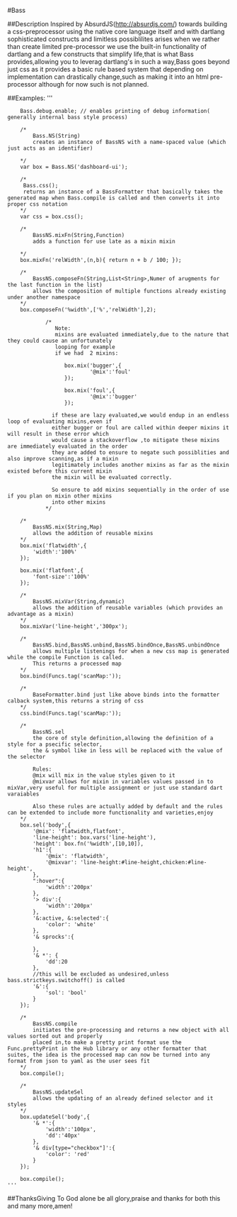 #Bass

##Description
	Inspired by AbsurdJS(http://absurdjs.com/) towards building a css-preprocessor using the native core language itself and with dartlang sophisticated constructs and limitless possiblilites arises when we rather than create limited pre-processor we use the built-in functionality of dartlang and a few constructs that simplify life,that is what Bass provides,allowing you to leverag dartlang's in such a way,Bass goes beyond just css as it provides a basic rule based system that depending on implementation can drastically change,such as making it into an html pre-processor although for now such is not planned.

##Examples:
	'''

		Bass.debug.enable; // enables printing of debug information( generally internal bass style process)

		/*
			Bass.NS(String)
			creates an instance of BassNS with a name-spaced value (which just acts as an identifier)

		*/
		var box = Bass.NS('dashboard-ui');

		/*
		 Bass.css();
		 returns an instance of a BassFormatter that basically takes the generated map when Bass.compile is called and then converts it into proper css notation
		*/
		var css = box.css();

		/*
			BassNS.mixFn(String,Function)
			adds a function for use late as a mixin mixin 

		*/
		box.mixFn('relWidth',(n,b){ return n + b / 100; });

		/*
		 	BassNS.composeFn(String,List<String>,Numer of arugments for the last function in the list)
		 	allows the composition of multiple functions already existing under another namespace
		*/
		box.composeFn('%width',['%','relWidth'],2);
              
                /*
                   Note:
                   mixins are evaluated immediately,due to the nature that they could cause an unfortunately
                   looping for example
                   if we had  2 mixins: 
                    
                      box.mix('bugger',{
                              '@mix':'foul'
                      });

                      box.mix('foul',{
                              '@mix':'bugger'
                      });

                  if these are lazy evaluated,we would endup in an endless loop of evaluating mixins,even if
                  either bugger or foul are called within deeper mixins it will result in these error which
                  would cause a stackoverflow ,to mitigate these mixins are immediately evaluated in the order
                  they are added to ensure to negate such possiblities and also improve scanning,as if a mixin
                  legitimately includes another mixins as far as the mixin existed before this current mixin
                  the mixin will be evaluated correctly.

                  So ensure to add mixins sequentially in the order of use if you plan on mixin other mixins 
                  into other mixins
                */

		/*
			BassNS.mix(String,Map)
			allows the addition of reusable mixins
		*/
		box.mix('flatwidth',{
			'width':'100%'
		});

		box.mix('flatfont',{
			'font-size':'100%'
		});

		/*
			BassNS.mixVar(String,dynamic)
			allows the addition of reusable variables (which provides an advantage as a mixin)
		*/
		box.mixVar('line-height','300px');

		/*
			BassNS.bind,BassNS.unbind,BassNS.bindOnce,BassNS.unbindOnce
			allows multiple listenings for when a new css map is generated while the compile Function is called.
			This returns a processed map
		*/
		box.bind(Funcs.tag('scanMap:'));
		
		/*
			BaseFormatter.bind just like above binds into the formatter calback system,this returns a string of css
		*/
		css.bind(Funcs.tag('scanMap:'));

		/*
			BassNS.sel
			the core of style definition,allowing the definition of a style for a psecific selector,
			the & symbol like in less will be replaced with the value of the selector

			Rules:
			@mix will mix in the value styles given to it
			@mixvar allows for mixin in variables values passed in to mixVar,very useful for multiple assignment or just use standard dart varaiables

			Also these rules are actually added by default and the rules can be extended to include more functionality and varieties,enjoy
		*/
		box.sel('body',{
			'@mix': 'flatwidth,flatfont',
			'line-height': box.vars('line-height'),
			'height': box.fn('%width',[10,10]),
			'h1':{
				'@mix': 'flatwidth',
				'@mixvar': 'line-height:#line-height,chicken:#line-height',
			},
			":hover":{
				'width':'200px'
			},
			'> div':{
				'width':'200px'
			},
			'&:active, &:selected':{
				'color': 'white'
			},
			'& sprocks':{

			},
			'& *': {
				'dd':20
			},
			//this will be excluded as undesired,unless bass.strictkeys.switchoff() is called
			'&':{
				'sol': 'bool'
			}
		});

		/*
			BassNS.compile
			initiates the pre-processing and returns a new object with all values sorted out and properly
			placed in,to make a pretty print format use the Func.prettyPrint in the Hub library or any other formatter that suites, the idea is the processed map can now be turned into any format from json to yaml as the user sees fit
		*/
		box.compile();
		
		/*
			BassNS.updateSel
			allows the updating of an already defined selector and it styles
		*/
		box.updateSel('body',{
			'& *':{
				'width':'100px',
				'dd':'40px'
			},
			'& div[type="checkbox"]':{
				'color': 'red'
			}
		});

		box.compile();
	'''
	
##ThanksGiving
To God alone be all glory,praise and thanks for both this and many more,amen!
